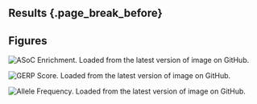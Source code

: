 ## Results {.page_break_before}

## Figures

![**ASoC Enrichment.**
Loaded from the latest version of image on GitHub.
](https://github.com/sq-96/resources/raw/master/ASoC%20Enrichment.png "ASoC Enrichment")

![**GERP Score.**
Loaded from the latest version of image on GitHub.
](https://github.com/sq-96/resources/raw/master/GERP%20Score.png "GERP Score")

![**Allele Frequency.**
Loaded from the latest version of image on GitHub.
](https://github.com/sq-96/resources/raw/master/All.png "GERP Score")
